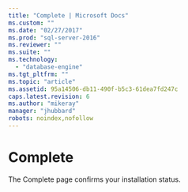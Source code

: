 ```yaml
---
title: "Complete | Microsoft Docs"
ms.custom: ""
ms.date: "02/27/2017"
ms.prod: "sql-server-2016"
ms.reviewer: ""
ms.suite: ""
ms.technology: 
  - "database-engine"
ms.tgt_pltfrm: ""
ms.topic: "article"
ms.assetid: 95a14506-db11-490f-b5c3-61dea7fd247c
caps.latest.revision: 6
ms.author: "mikeray"
manager: "jhubbard"
robots: noindex,nofollow
---
```

# Complete
  The Complete page confirms your installation status.  
  
  